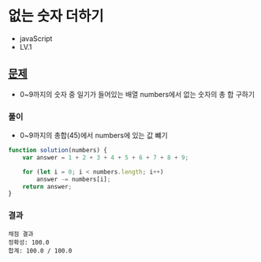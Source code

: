# 없는 숫자 더하기

- javaScript
- LV.1

## [문제](https://programmers.co.kr/learn/courses/30/lessons/86051)

- 0~9까지의 숫자 중 일기가 들어있는 배열 numbers에서 없는 숫자의 총 합 구하기

### 풀이

- 0~9까지의 총합(45)에서 numbers에 있는 값 뺴기

```javaScript
function solution(numbers) {
    var answer = 1 + 2 + 3 + 4 + 5 + 6 + 7 + 8 + 9;

    for (let i = 0; i < numbers.length; i++)
        answer -= numbers[i];
    return answer;
}
```

### 결과

```
채점 결과
정확성: 100.0
합계: 100.0 / 100.0
```
